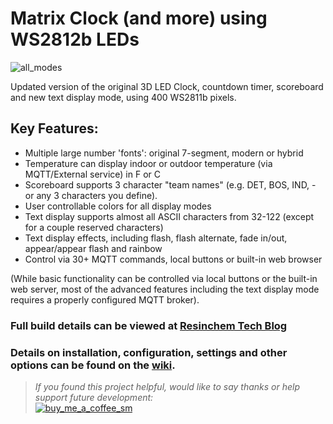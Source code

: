 # Matrix Clock (and more) using WS2812b LEDs

![all_modes](https://user-images.githubusercontent.com/55962781/113493423-2a029f00-94ad-11eb-8f39-43af33dc5daa.jpg)

Updated version of the original 3D LED Clock, countdown timer, scoreboard and new text display mode, using 400 WS2811b pixels.

## Key Features:
* Multiple large number 'fonts': original 7-segment, modern or hybrid
* Temperature can display indoor or outdoor temperature (via MQTT/External service) in F or C
* Scoreboard supports 3 character "team names" (e.g. DET, BOS, IND, - or any 3 characters you define).
* User controllable colors for all display modes
* Text display supports almost all ASCII characters from 32-122 (except for a couple reserved characters)
* Text display effects, including flash, flash alternate, fade in/out, appear/appear flash and rainbow
* Control via 30+ MQTT commands, local buttons or built-in web browser

(While basic functionality can be controlled via local buttons or the built-in web server, most of the advanced features including the text display mode requires a properly configured MQTT broker).

### Full build details can be viewed at [Resinchem Tech Blog](https://resinchemtech.blogspot.com/2021/04/ws2812b-led-matrix-clock-scoreboard-and.html) 

### Details on installation, configuration, settings and other options can be found on the [wiki](https://github.com/Resinchem/LED-Matrix-Clock_WS2812b/wiki).

>*If you found this project helpful, would like to say thanks or help support future development:*<br>
>[![buy_me_a_coffee_sm](https://user-images.githubusercontent.com/55962781/159586675-7476e996-a990-4918-8825-aa6812f3ea28.jpg)](https://www.buymeacoffee.com/resinchemtech)
